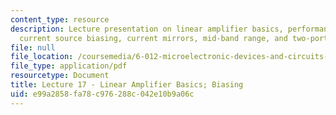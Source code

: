 ```yaml
---
content_type: resource
description: Lecture presentation on linear amplifier basics, performance metrics,
  current source biasing, current mirrors, mid-band range, and two-port representation.
file: null
file_location: /coursemedia/6-012-microelectronic-devices-and-circuits-fall-2009/e99a2858fa78c976288c042e10b9a06c_MIT6_012F09_lec17.pdf
file_type: application/pdf
resourcetype: Document
title: Lecture 17 - Linear Amplifier Basics; Biasing
uid: e99a2858-fa78-c976-288c-042e10b9a06c
---
```

